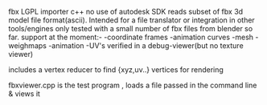 fbx LGPL importer c++ 
no use of autodesk SDK
reads subset of fbx 3d model file format(ascii).
Intended for a file translator or integration in other tools/engines 
only tested with a small number of fbx files from blender so far.
support at the moment:-
-coordinate frames
-animation curves
-mesh
-weighmaps
-animation
-UV's
verified in a debug-viewer(but no texture viewer)

includes a vertex reducer to find {xyz,uv..}  vertices for rendering

fbxviewer.cpp is the test program , loads a file passed in the command line & views it

